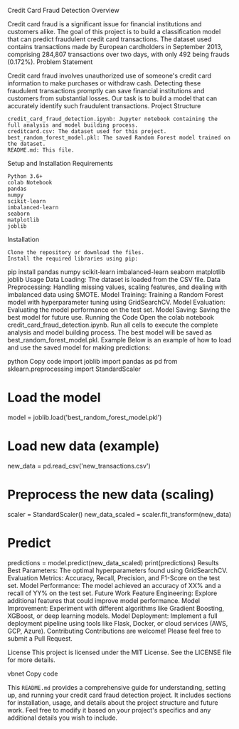 Credit Card Fraud Detection
Overview

Credit card fraud is a significant issue for financial institutions and customers alike. The goal of this project is to build a classification model that can predict fraudulent credit card transactions. The dataset used contains transactions made by European cardholders in September 2013, comprising 284,807 transactions over two days, with only 492 being frauds (0.172%).
Problem Statement

Credit card fraud involves unauthorized use of someone's credit card information to make purchases or withdraw cash. Detecting these fraudulent transactions promptly can save financial institutions and customers from substantial losses. Our task is to build a model that can accurately identify such fraudulent transactions.
Project Structure

    credit_card_fraud_detection.ipynb: Jupyter notebook containing the full analysis and model building process.
    creditcard.csv: The dataset used for this project.
    best_random_forest_model.pkl: The saved Random Forest model trained on the dataset.
    README.md: This file.

Setup and Installation
Requirements

    Python 3.6+
    colab Notebook
    pandas
    numpy
    scikit-learn
    imbalanced-learn
    seaborn
    matplotlib
    joblib

Installation

    Clone the repository or download the files.
    Install the required libraries using pip:

pip install pandas numpy scikit-learn imbalanced-learn seaborn matplotlib joblib
Usage
Data Loading: The dataset is loaded from the CSV file.
Data Preprocessing: Handling missing values, scaling features, and dealing with imbalanced data using SMOTE.
Model Training: Training a Random Forest model with hyperparameter tuning using GridSearchCV.
Model Evaluation: Evaluating the model performance on the test set.
Model Saving: Saving the best model for future use.
Running the Code
Open the colab notebook credit_card_fraud_detection.ipynb.
Run all cells to execute the complete analysis and model building process.
The best model will be saved as best_random_forest_model.pkl.
Example
Below is an example of how to load and use the saved model for making predictions:

python
Copy code
import joblib
import pandas as pd
from sklearn.preprocessing import StandardScaler

# Load the model
model = joblib.load('best_random_forest_model.pkl')

# Load new data (example)
new_data = pd.read_csv('new_transactions.csv')

# Preprocess the new data (scaling)
scaler = StandardScaler()
new_data_scaled = scaler.fit_transform(new_data)

# Predict
predictions = model.predict(new_data_scaled)
print(predictions)
Results
Best Parameters: The optimal hyperparameters found using GridSearchCV.
Evaluation Metrics: Accuracy, Recall, Precision, and F1-Score on the test set.
Model Performance: The model achieved an accuracy of XX% and a recall of YY% on the test set.
Future Work
Feature Engineering: Explore additional features that could improve model performance.
Model Improvement: Experiment with different algorithms like Gradient Boosting, XGBoost, or deep learning models.
Model Deployment: Implement a full deployment pipeline using tools like Flask, Docker, or cloud services (AWS, GCP, Azure).
Contributing
Contributions are welcome! Please feel free to submit a Pull Request.

License
This project is licensed under the MIT License. See the LICENSE file for more details.

vbnet
Copy code

This `README.md` provides a comprehensive guide for understanding, setting up, and running your credit card fraud detection project. It includes sections for installation, usage, and details about the project structure and future work. Feel free to modify it based on your project's specifics and any additional details you wish to include.

